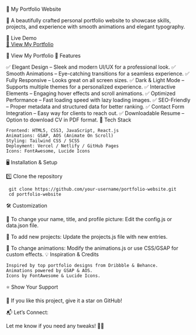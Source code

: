 🌟 My Portfolio Website

🚀 A beautifully crafted personal portfolio website to showcase skills, projects, and experience with smooth animations and elegant typography.

 🔗 Live Demo  
[🚀 View My Portfolio](https://portfolio-website-kappa-navy.vercel.app/)

🚀 View My Portfolio
📌 Features

✅ Elegant Design – Sleek and modern UI/UX for a professional look.
✅ Smooth Animations – Eye-catching transitions for a seamless experience.
✅ Fully Responsive – Looks great on all screen sizes.
✅ Dark & Light Mode – Supports multiple themes for a personalized experience.
✅ Interactive Elements – Engaging hover effects and scroll animations.
✅ Optimized Performance – Fast loading speed with lazy loading images.
✅ SEO-Friendly – Proper metadata and structured data for better ranking.
✅ Contact Form Integration – Easy way for clients to reach out.
✅ Downloadable Resume – Option to download CV in PDF format.
🎨 Tech Stack

    Frontend: HTML5, CSS3, JavaScript, React.js
    Animations: GSAP, AOS (Animate On Scroll)
    Styling: Tailwind CSS / SCSS
    Deployment: Vercel / Netlify / GitHub Pages
    Icons: FontAwesome, Lucide Icons

🖥️ Installation & Setup

1️⃣ Clone the repository

     git clone https://github.com/your-username/portfolio-website.git
     cd portfolio-website

	
🛠️ Customization

📌 To change your name, title, and profile picture:
Edit the config.js or data.json file.

📌 To add new projects:
Update the projects.js file with new entries.

📌 To change animations:
Modify the animations.js or use CSS/GSAP for custom effects.
💡 Inspiration & Credits

    Inspired by top portfolio designs from Dribbble & Behance.
    Animations powered by GSAP & AOS.
    Icons by FontAwesome & Lucide Icons.

⭐ Show Your Support

🌟 If you like this project, give it a star on GitHub!

📬 Let’s Connect:

Let me know if you need any tweaks! 🚀🎨
